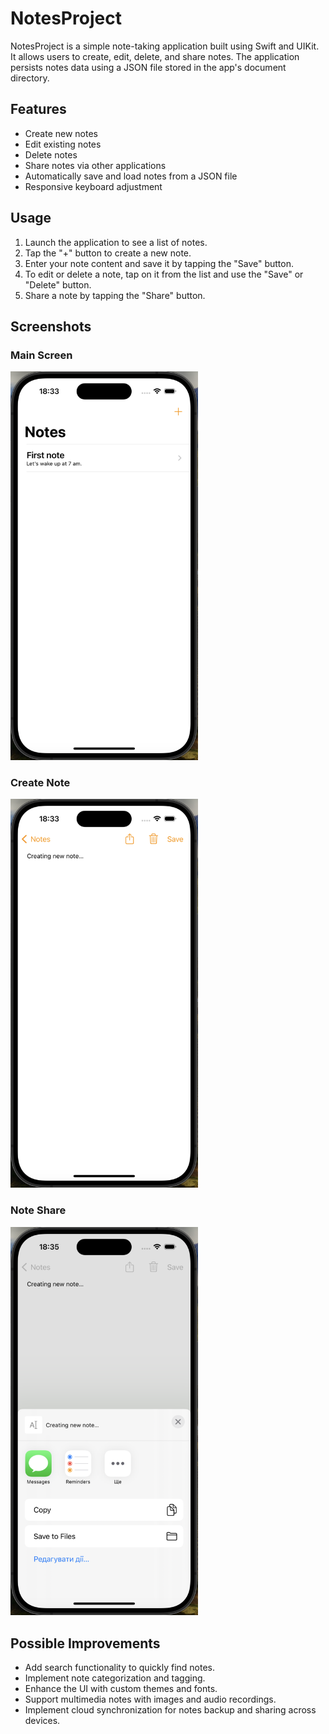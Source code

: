 # NotesProject

NotesProject is a simple note-taking application built using Swift and UIKit. It allows users to create, edit, delete, and share notes. The application persists notes data using a JSON file stored in the app's document directory.

## Features

- Create new notes
- Edit existing notes
- Delete notes
- Share notes via other applications
- Automatically save and load notes from a JSON file
- Responsive keyboard adjustment

## Usage

1. Launch the application to see a list of notes.
2. Tap the "+" button to create a new note.
3. Enter your note content and save it by tapping the "Save" button.
4. To edit or delete a note, tap on it from the list and use the "Save" or "Delete" button.
5. Share a note by tapping the "Share" button.

## Screenshots

### Main Screen
<img src="screenshots/main_screen.png" alt="Main Screen" width="300">

### Create Note
<img src="screenshots/create_note.png" alt="Create Note" width="300">

### Note Share
<img src="screenshots/note_share.png" alt="Note Detail" width="300">

## Possible Improvements

- Add search functionality to quickly find notes.
- Implement note categorization and tagging.
- Enhance the UI with custom themes and fonts.
- Support multimedia notes with images and audio recordings.
- Implement cloud synchronization for notes backup and sharing across devices.
